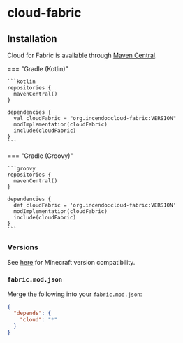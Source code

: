 # cloud-fabric

## Installation

Cloud for Fabric is available through [Maven Central](https://central.sonatype.com/artifact/org.incendo/cloud-fabric).

=== "Gradle (Kotlin)"

    ```kotlin
    repositories {
      mavenCentral()
    }

    dependencies {
      val cloudFabric = "org.incendo:cloud-fabric:VERSION"
      modImplementation(cloudFabric)
      include(cloudFabric)
    }
    ```

=== "Gradle (Groovy)"

    ```groovy
    repositories {
      mavenCentral()
    }

    dependencies {
      def cloudFabric = 'org.incendo:cloud-fabric:VERSION'
      modImplementation(cloudFabric)
      include(cloudFabric)
    }
    ```

### Versions

See [here](./index.md#compatibility) for Minecraft version compatibility.

### `fabric.mod.json`

Merge the following into your `fabric.mod.json`:

```json
{
  "depends": {
    "cloud": "*"
  }
}
```
